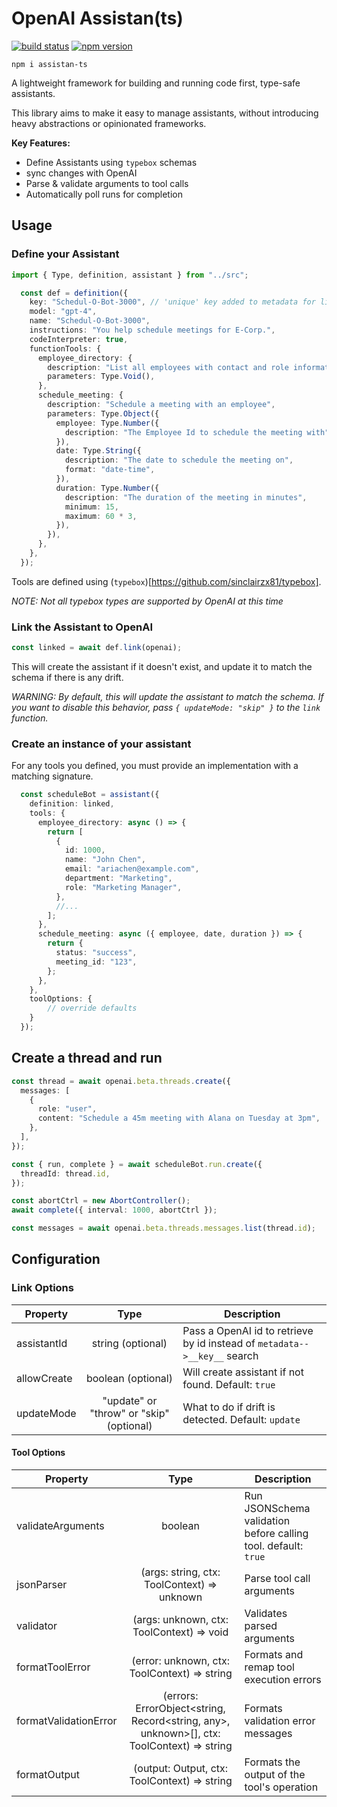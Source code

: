 # OpenAI Assistan(ts)

[![build status](https://img.shields.io/github/actions/workflow/status/ChuckJonas/assistan-ts/test.yml?label=CI&logo=github)](https://github.com/ChuckJonas/assistan-ts/actions/workflows/test.yml)
[![npm version](https://img.shields.io/npm/v/assistan-ts.svg)](https://www.npmjs.org/package/assistan-ts)

`npm i assistan-ts`

A lightweight framework for building and running code first, type-safe assistants.  

This library aims to make it easy to manage assistants, without introducing heavy abstractions or opinionated frameworks. 

**Key Features:**

- Define Assistants using `typebox` schemas
- sync changes with OpenAI
- Parse & validate arguments to tool calls
- Automatically poll runs for completion

## Usage

### Define your Assistant


```typescript
import { Type, definition, assistant } from "../src";

  const def = definition({
    key: "Schedul-O-Bot-3000", // 'unique' key added to metadata for linking
    model: "gpt-4",
    name: "Schedul-O-Bot-3000",
    instructions: "You help schedule meetings for E-Corp.",
    codeInterpreter: true,
    functionTools: {
      employee_directory: {
        description: "List all employees with contact and role information",
        parameters: Type.Void(),
      },
      schedule_meeting: {
        description: "Schedule a meeting with an employee",
        parameters: Type.Object({
          employee: Type.Number({
            description: "The Employee Id to schedule the meeting with",
          }),
          date: Type.String({
            description: "The date to schedule the meeting on",
            format: "date-time",
          }),
          duration: Type.Number({
            description: "The duration of the meeting in minutes",
            minimum: 15,
            maximum: 60 * 3,
          }),
        }),
      },
    },
  });
```

Tools are defined using (`typebox`)[https://github.com/sinclairzx81/typebox].  

*NOTE: Not all typebox types are supported by OpenAI at this time*

### Link the Assistant to OpenAI

```typescript
const linked = await def.link(openai);
```

This will create the assistant if it doesn't exist, and update it to match the schema if there is any drift.

*WARNING: By default, this will update the assistant to match the schema. If you want to disable this behavior, pass `{ updateMode: "skip" }` to the `link` function.*


### Create an instance of your assistant

For any tools you defined, you must provide an implementation with a matching signature.

```typescript 
  const scheduleBot = assistant({
    definition: linked,
    tools: {
      employee_directory: async () => {
        return [
          {
            id: 1000,
            name: "John Chen",
            email: "ariachen@example.com",
            department: "Marketing",
            role: "Marketing Manager",
          },
          //...
        ];
      },
      schedule_meeting: async ({ employee, date, duration }) => {
        return {
          status: "success",
          meeting_id: "123",
        };
      },
    },
    toolOptions: {
        // override defaults
    }
  });
```

## Create a thread and run

```typescript
const thread = await openai.beta.threads.create({
  messages: [
    {
      role: "user",
      content: "Schedule a 45m meeting with Alana on Tuesday at 3pm",
    },
  ],
});

const { run, complete } = await scheduleBot.run.create({
  threadId: thread.id,
});

const abortCtrl = new AbortController();
await complete({ interval: 1000, abortCtrl });

const messages = await openai.beta.threads.messages.list(thread.id);
```

## Configuration

### Link Options

| Property | Type | Description  |
|----------|:-------------:|------|
| assistantId | string (optional) | Pass a OpenAI id to retrieve by id instead of `metadata-->__key__` search |
| allowCreate | boolean (optional) | Will create assistant if not found. Default: `true` |
| updateMode | "update" or "throw" or "skip" (optional) | What to do if drift is detected. Default: `update` |

#### Tool Options

| Property | Type | Description  |
|----------|:-------------:|------|
| validateArguments | boolean | Run JSONSchema validation before calling tool. default: `true` |
| jsonParser | (args: string, ctx: ToolContext) => unknown | Parse tool call arguments |
| validator | (args: unknown, ctx: ToolContext) => void | Validates parsed arguments |
| formatToolError | (error: unknown, ctx: ToolContext) => string | Formats and remap tool execution errors |
| formatValidationError | (errors: ErrorObject<string, Record<string, any>, unknown>[], ctx: ToolContext) => string | Formats validation error messages |
| formatOutput | (output: Output, ctx: ToolContext) => string | Formats the output of the tool's operation |

